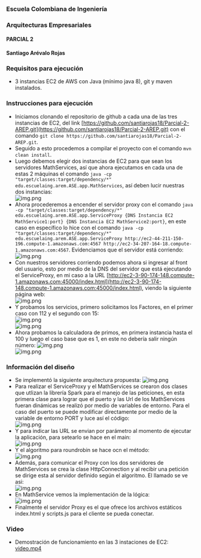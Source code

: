 ### Escuela Colombiana de Ingeniería

### Arquitecturas Empresariales



#### PARCIAL 2

#### Santiago Arévalo Rojas

### Requisitos para ejecución
* 3 instancias EC2 de AWS con Java (mínimo java 8), git y maven instalados.

### Instrucciones para ejecución
* Iniciamos clonando el repositorio de github a cada una de las tres instancias de EC2, del link [https://github.com/santiarojas18/Parcial-2-AREP.git](https://github.com/santiarojas18/Parcial-2-AREP.git) con el comando ```git clone https://github.com/santiarojas18/Parcial-2-AREP.git```.  
* Seguido a esto procedemos a compilar el proyecto con el comando ```mvn clean install```.  
* Luego debemos elegir dos instancias de EC2 para que sean los servidores MathServices, así que ahora ejecutamos en cada una de estas 2 máquinas el comando ```java -cp "target/classes:target/dependency/*" edu.escuelaing.arem.ASE.app.MathServices```, así deben lucir nuestras dos instancias:  
    ![img.png](img/img.png)  
* Ahora procederemos a encender el servidor proxy con el comando ```java -cp "target/classes:target/dependency/*" edu.escuelaing.arem.ASE.app.ServiceProxy {DNS Instancia EC2 MathService1:port} {DNS Instancia EC2 MathService2:port}```, en este caso en específico lo hice con el comando ```java -cp "target/classes:target/dependency/*" edu.escuelaing.arem.ASE.app.ServiceProxy http://ec2-44-211-150-196.compute-1.amazonaws.com:4567 http://ec2-34-207-164-18.compute-1.amazonaws.com:4567```. Evidenciamos que el servidor está corriendo:
    ![img.png](img/img2.png)  
* Con nuestros servidores corriendo podemos ahora si ingresar al front del usuario, esto por medio de la DNS del servidor que está ejecutando el ServiceProxy, en mi caso a la URL [http://ec2-3-90-174-148.compute-1.amazonaws.com:45000/index.html](http://ec2-3-90-174-148.compute-1.amazonaws.com:45000/index.html), viendo la siguiente página web:  
    ![img.png](img/img3.png)  
* Y probamos los servicios, primero solicitamos los Factores, en el primer caso con 112 y el segundo con 15:  
    ![img.png](img/img4.png)  
    ![img.png](img/img5.png)  
* Ahora probamos la calculadora de primos, en primera instancia hasta el 100 y luego el caso base que es 1, en este no debería salir ningún número: 
    ![img.png](img/img6.png)  
    ![img.png](img/img7.png)  

### Información del diseño
* Se implementó la siguiente arquitectura propuesta:
    ![img.png](img/img8.png)  
* Para realizar el ServiceProxy y el MathServices se crearon dos clases que utlizan la librería Spark para el manejo de las peticiones, en esta primera clase para lograr que el puerto y las Url de los MathServices fueran dinámicas se realizó por medio de variables de entorno. Para el caso del puerto se puede modificar directamente por medio de la variable de entorno PORT y luce así el código:  
    ![img.png](img/img9.png)  
* Y para indicar las URL se envian por parámetro al momento de ejecutar la aplicación, para setearlo se hace en el main:  
    ![img.png](img/img10.png)  
* Y el algoritmo para roundrobin se hace ocn el método:  
    ![img.png](img/img11.png)  
* Además, para comunicar el Proxy con los dos servidores de MathServices se crea la clase HttpConnection y al recibir una petición se dirige esta al servidor definido según el algoritmo. El llamado se ve asi:  
    ![img.png](img/img12.png)  
* En MathService vemos la implementación de la lógica:  
    ![img.png](img/img13.png)  
* Finalmente el servidor Proxy es el que ofrece los archivos estáticos index.html y scripts.js para el cliente se pueda conectar.  

### Video
* Demostración de funcionamiento en las 3 instaciones de EC2:  
    [video.mp4](img/video.mp4)